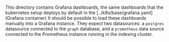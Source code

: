 This directory contains Grafana dashboards, the same dashboards that the
kubernetes setup deploys by default in the
[../k8s/base/grafana.yaml](Grafana container) It should be possible to load
these dashboards manually into a Grafana instance. They expect two
datasources: a `postgres` datasource connected to the `graph` database, and
a `prometheus` data source connected to the Prometheus instance running in
the indexing cluster.
